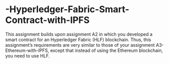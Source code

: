 # -Hyperledger-Fabric-Smart-Contract-with-IPFS
This assignment builds upon assignment A2 in which you developed a smart contract for an Hyperledger Fabric (HLF) blockchain. Thus, this assignment’s requirements are very similar to those of your assignment A3-Ethereum-with-IPFS, except that instead of using the Ethereum blockchain, you need to use HLF.

